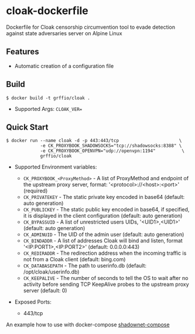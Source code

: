 # cloak-dockerfile
Dockerfile for Cloak censorship circumvention tool to evade detection against state adversaries server on Alpine Linux 

Features
--------
- Automatic creation of a configuration file

Build
-----
```
$ docker build -t grffio/cloak .
```
- Supported Args: `CLOAK_VER=`

Quick Start
-----------
```
$ docker run --name cloak -d -p 443:443/tcp                       \
             -e CK_PROXYBOOK_SHADOWSOCKS="tcp://shadowsocks:8388" \
             -e CK_PROXYBOOK_OPENVPN="udp://openvpn:1194"          \
             grffio/cloak
```
- Supported Environment variables:
  - `CK_PROXYBOOK_<ProxyMethod>` - A list of ProxyMethod and endpoint of the upstream proxy server, format: '\<protocol\>://\<host\>:\<port\>' (required)
  - `CK_PRIVATEKEY`   - The static private key encoded in base64 (default: auto generation)
  - `CK_PUBLICKEY`    - The static public key encoded in base64, if specified, it is displayed in the client configuration (default: auto generation)
  - `CK_BYPASSUID`    - A list of unrestricted users UIDs, '\<UID1\>,\<UID1\>' (default: auto generation)
  - `CK_ADMINUID`     - The UID of the admin user (default: auto generation)
  - `CK_BINDADDR`     - A list of addresses Cloak will bind and listen, format '\<IP:PORT1\>,\<IP:PORT2\>' (default: 0.0.0.0:443)
  - `CK_REDIRADDR`    - The redirection address when the incoming traffic is not from a Cloak client  (default: bing.com)
  - `CK_DATABASEPATH` - The path to userinfo.db (default: /opt/cloak/userinfo.db)
  - `CK_KEEPALIVE`    - The number of seconds to tell the OS to wait after no activity before sending TCP KeepAlive probes to the upstream proxy server (default: 0)

- Exposed Ports:
  - 443/tcp

An example how to use with docker-compose [shadownet-compose](https://github.com/grffio/shadownet-compose)
